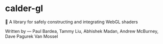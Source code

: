 # calder-gl
:art:  A library for safely constructing and integrating WebGL shaders

Written by &mdash; Paul Bardea, Tammy Liu, Abhishek Madan, Andrew McBurney, Dave Pagurek Van Mossel
